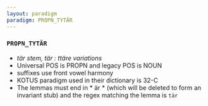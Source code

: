 ```yaml
---
layout: paradigm
paradigm: PROPN_TYTÄR
---
```

### ` PROPN_TYTÄR `

* _tär stem, tär : ttäre variations_
* Universal POS is PROPN and legacy POS is NOUN
* suffixes use front vowel harmony
* KOTUS paradigm used in their dictionary is 32-C
* The lemmas must end in * är * (which will be deleted to form an invariant stub) and the regex matching the lemma is ` tär `
